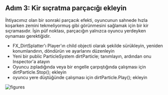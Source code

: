 ## Adım 3: Kir sıçratma parçacığı ekleyin

İhtiyacımız olan bir sonraki parçacık efekti, oyuncunun sahnede hızla koşarken zemini tekmeliyormuş gibi görünmesini sağlamak için bir kir sıçramasıdır. İşin püf noktası, parçacığın yalnızca oyuncu yerdeyken oynaması gerektiğidir.

- FX_DirtSplatter'ı Player'ın child objecti olarak şekilde sürükleyin, yeniden konumlandırın, döndürün ve ayarlarını düzenleyin
- Yeni bir public ParticleSystem dirtParticle; tanımlayın, ardından onu Inspector'a atayın
- Oyuncu zıpladığında veya bir engelle çarpıştığında çalışması için dirtParticle.Stop();  ekleyin
- oyuncu yere düştüğünde çalışması için dirtParticle.Play(); ekleyin

![figures]()
